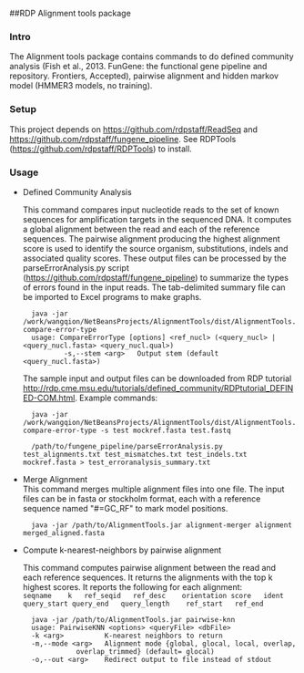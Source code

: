 ##RDP Alignment tools package

### Intro
The Alignment tools package contains commands to do defined community analysis (Fish et al., 2013. FunGene: the functional gene pipeline and repository. Frontiers, Accepted), 
pairwise alignment and hidden markov model (HMMER3 models, no training).

### Setup
This project depends on https://github.com/rdpstaff/ReadSeq and https://github.com/rdpstaff/fungene_pipeline. See RDPTools (https://github.com/rdpstaff/RDPTools) to install.

### Usage
	
* Defined Community Analysis

	This command compares input nucleotide reads to the set of known sequences for amplification targets in the sequenced DNA. 
	It computes a global alignment between the read and each of the reference sequences. The pairwise alignment producing the highest alignment score 
	is used to identify the source organism, substitutions, indels and associated quality scores. 
	These output files can be processed by the parseErrorAnalysis.py script (https://github.com/rdpstaff/fungene_pipeline) to summarize the types of errors found in the input reads. 
	The tab-delimited summary file can be imported to Excel programs to make graphs.

		java -jar /work/wangqion/NetBeansProjects/AlignmentTools/dist/AlignmentTools.jar compare-error-type
		usage: CompareErrorType [options] <ref_nucl> (<query_nucl> | <query_nucl.fasta> <query_nucl.qual>)
				-s,--stem <arg>   Output stem (default <query_nucl.fasta>)
 
	The sample input and output files can be downloaded from RDP tutorial http://rdp.cme.msu.edu/tutorials/defined_community/RDPtutorial_DEFINED-COM.html.
	Example commands:
		
		java -jar /work/wangqion/NetBeansProjects/AlignmentTools/dist/AlignmentTools.jar compare-error-type -s test mockref.fasta test.fastq
				
		/path/to/fungene_pipeline/parseErrorAnalysis.py test_alignments.txt test_mismatches.txt test_indels.txt mockref.fasta > test_erroranalysis_summary.txt

* Merge Alignment	
	This command merges multiple alignment files into one file. The input files can be in fasta or stockholm format, each with a reference sequence named "#=GC_RF" to mark model positions.
		
		java -jar /path/to/AlignmentTools.jar alignment-merger alignment merged_aligned.fasta
		
* Compute k-nearest-neighbors by pairwise alignment
	
	This command computes pairwise alignment between the read and each reference sequences. It returns the alignments with the top k highest scores. 
	It reports the following for each alignment: 	
	`seqname	k	ref_seqid	ref_desc	orientation	score	ident	query_start	query_end	query_length	ref_start	ref_end`

		java -jar /path/to/AlignmentTools.jar pairwise-knn         
		usage: PairwiseKNN <options> <queryFile> <dbFile>
 		-k <arg>          K-nearest neighbors to return
 		-m,--mode <arg>   Alignment mode {global, glocal, local, overlap,
                   overlap_trimmed} (default= glocal)
		-o,--out <arg>    Redirect output to file instead of stdout

		        